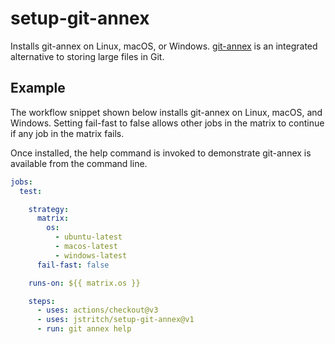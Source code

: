 # setup-git-annex

Installs git-annex on Linux, macOS, or Windows.
[git-annex](https://git-annex.branchable.com/) is an integrated alternative to storing large files in Git.

## Example

The workflow snippet shown below installs git-annex on Linux, macOS, and Windows.
Setting fail-fast to false allows other jobs in the matrix to continue if any job in the matrix fails.

Once installed, the help command is invoked to demonstrate git-annex is available from the command line.

```yaml
jobs:
  test:

    strategy:
      matrix:
        os:
          - ubuntu-latest
          - macos-latest
          - windows-latest
      fail-fast: false

    runs-on: ${{ matrix.os }}

    steps:
      - uses: actions/checkout@v3
      - uses: jstritch/setup-git-annex@v1
      - run: git annex help
```
